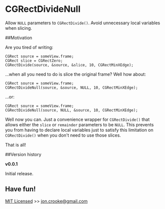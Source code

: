CGRectDivideNull
================

Allow `NULL` parameters to `CGRectDivide()`. Avoid unnecessary local variables when slicing.

##Motivation

Are you tired of writing:

	CGRect source = someView.frame;
	CGRect slice = CGRectZero;
	CGRectDivide(source, &source, &slice, 10, CGRectMinXEdge);
	
...when all you need to do is slice the original frame? Well how about:

	CGRect source = someView.frame;
	CGRectDivideNull(source, &source, NULL, 10, CGRectMinXEdge);
	
...or:

	CGRect source = someView.frame;
	CGRectDivideNull(source, NULL, &source, 10, CGRectMinXEdge);
	
Well now you can. Just a convenience wrapper for `CGRectDivide()` that allows either the `slice` or `remainder` parameters to be `NULL`. This prevents you from having to declare local variables just to satisfy this limitation on `CGRectDivide()` when you don't need to use those slices.

That is all!

##Version history

**v0.0.1**

Initial release.

Have fun!
---------

[MIT Licensed](http://jc.mit-license.org/) >> [jon.crooke@gmail.com](mailto:jon.crooke@gmail.com)


